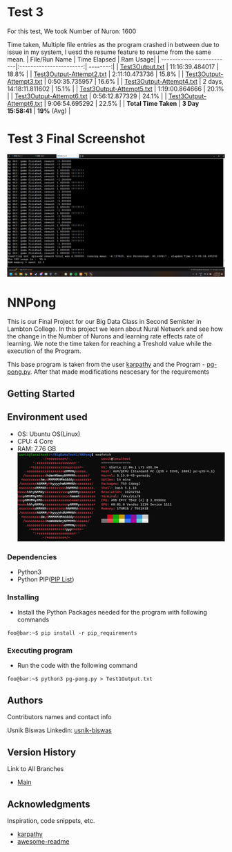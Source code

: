 # Test 3

For this test, We took Number of Nuron: 1600

Time taken, Multiple file entries as the program crashed in between due to issue in my system, I uesd the resume feature to resume from the same mean.
| File/Run Name            | Time Elapsed            | Ram Usage|
| -------------------------|:-----------------------:| --------:|
| [Test3Output.txt](./Test3Output.txt)          | 11:16:39.484017         |  18.8%   |
| [Test3Output-Attempt2.txt](./Test3Output-Attempt2.txt) | 2:11:10.473736          |  15.8%   |
| [Test3Output-Attempt3.txt](./Test3Output-Attempt3.txt) | 0:50:35.735957  	       |  16.6%   |
| [Test3Output-Attempt4.txt](./Test3Output-Attempt4.txt) | 2 days, 14:18:11.811602 |  15.1%   |
| [Test3Output-Attempt5.txt](./Test3Output-Attempt5.txt) | 1:19:00.864666          |  20.1%   |
| [Test3Output-Attempt6.txt](./Test3Output-Attempt6.txt) | 0:56:12.877329          |  24.1%   |
| [Test3Output-Attempt6.txt](./Test3Output-Attempt6.txt) | 9:06:54.695292          |  22.5%   |
| __Total Time Taken__ | __3 Day 15:58:41__   | __19%__ (Avg) |

# Test 3 Final Screenshot
![Screenshot](ScreenShots/Test3N1600Complete.png)

# NNPong

This is our Final Project for our Big Data Class in Second Semister in Lambton College. In this project we learn about Nural Network and see how the change in the Number of Nurons and learning rate effects rate of learning. We note the time taken for reaching a Treshold value while the execution of the Program.

This base program is taken from the user [karpathy](https://gist.github.com/karpathy) and the Program - [pg-pong.py](https://gist.github.com/karpathy/a4166c7fe253700972fcbc77e4ea32c5). After that made modifications nescesary for the requirements

## Getting Started

## Environment used
* OS: Ubuntu OS(Linux)
* CPU: 4 Core
* RAM: 7.76 GB
![Screenshot](ScreenShots/System_Specification.png)

### Dependencies 

* Python3
* Python PIP([PIP List](https://github.com/UsnikB/NNPong/blob/Test1-Test/pip_requirements))

### Installing

* Install the Python Packages needed for the program with following commands
```console
foo@bar:~$ pip install -r pip_requirements
```

### Executing program

* Run the code with the following command
```console
foo@bar:~$ python3 pg-pong.py > Test1Output.txt
```

## Authors

Contributors names and contact info

Usnik Biswas
Linkedin: [usnik-biswas](https://www.linkedin.com/in/usnik-biswas/)

## Version History

Link to All Branches
* [Main](https://github.com/UsnikB/NNPong/tree/main)


## Acknowledgments

Inspiration, code snippets, etc.
* [karpathy](https://gist.github.com/karpathy)
* [awesome-readme](https://github.com/matiassingers/awesome-readme)

